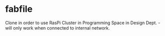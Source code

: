 # fabfile

Clone in order to use RasPi Cluster in Programming Space in Design Dept. - will only work when connected to internal network.

